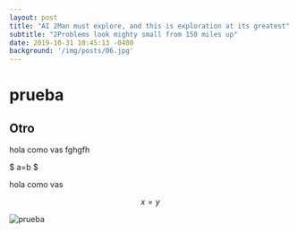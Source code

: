 ```yaml
---
layout: post
title: "AI 2Man must explore, and this is exploration at its greatest"
subtitle: "2Problems look mighty small from 150 miles up"
date: 2019-10-31 10:45:13 -0400
background: '/img/posts/06.jpg'
---
```


# prueba
## Otro


hola como vas fghgfh

$ a=b $

hola como vas

$$
x=y
$$

![prueba](https://source.unsplash.com/Mn9Fa_wQH-M/800x450)
